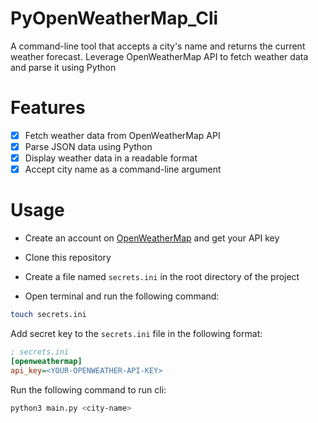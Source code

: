 # PyOpenWeatherMap_Cli
A command-line tool that accepts a city's name and returns the current weather forecast. Leverage OpenWeatherMap API to fetch weather data and parse it using Python

# Features
- [x] Fetch weather data from OpenWeatherMap API
- [x] Parse JSON data using Python
- [x] Display weather data in a readable format
- [x] Accept city name as a command-line argument

# Usage
- Create an account on [OpenWeatherMap](https://openweathermap.org/) and get your API key
- Clone this repository
- Create a file named `secrets.ini` in the root directory of the project

- Open terminal and run the following command:
```bash
touch secrets.ini
```

Add secret key to the `secrets.ini` file in the following format:
```ini
; secrets.ini
[openweathermap]
api_key=<YOUR-OPENWEATHER-API-KEY>
```

Run the following command to run cli:
```bash
python3 main.py <city-name>
```




